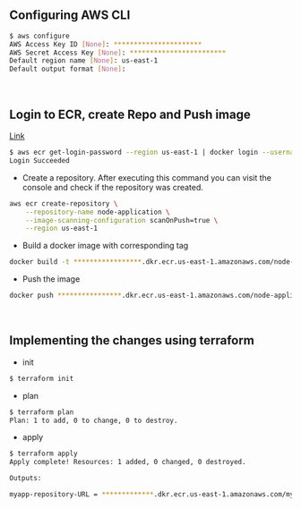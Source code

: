 

<br>

## Configuring AWS CLI

```bash
$ aws configure                                
AWS Access Key ID [None]: **********************
AWS Secret Access Key [None]: ************************
Default region name [None]: us-east-1
Default output format [None]: 
```



<br>

## Login to ECR, create Repo and Push image

[Link](https://docs.aws.amazon.com/AmazonECR/latest/userguide/getting-started-cli.html)

```bash
$ aws ecr get-login-password --region us-east-1 | docker login --username AWS --password-stdin ****************.dkr.ecr.us-east-1.amazonaws.com         
Login Succeeded
```

- Create a repository. After executing this command you can visit the console and check if the 
repository was created.
```bash
aws ecr create-repository \
    --repository-name node-application \
    --image-scanning-configuration scanOnPush=true \
    --region us-east-1
```


- Build a docker image with corresponding tag
```bash
docker build -t *****************.dkr.ecr.us-east-1.amazonaws.com/node-application:latest .
```

- Push the image
```bash
docker push ****************.dkr.ecr.us-east-1.amazonaws.com/node-application:latest
```


<br>

## Implementing the changes using terraform

- init

```bash
$ terraform init
```


- plan
```bash
$ terraform plan
Plan: 1 to add, 0 to change, 0 to destroy.

```

- apply
```bash
$ terraform apply
Apply complete! Resources: 1 added, 0 changed, 0 destroyed.

Outputs:

myapp-repository-URL = *************.dkr.ecr.us-east-1.amazonaws.com/myapp

```